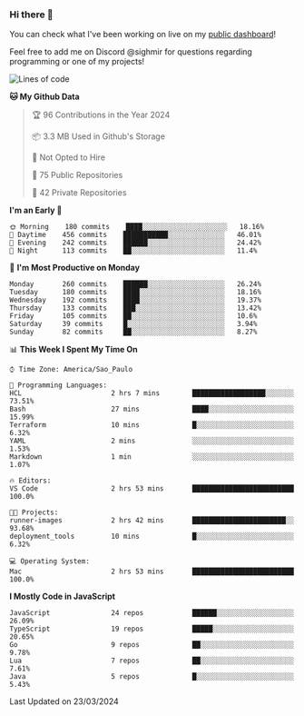 ### Hi there 👋

<!--
**guicaulada/guicaulada** is a ✨ _special_ ✨ repository because its `README.md` (this file) appears on your GitHub profile.

Here are some ideas to get you started:

- 🔭 I’m currently working on ...
- 🌱 I’m currently learning ...
- 👯 I’m looking to collaborate on ...
- 🤔 I’m looking for help with ...
- 💬 Ask me about ...
- 📫 How to reach me: ...
- 😄 Pronouns: ...
- ⚡ Fun fact: ...
-->

You can check what I've been working on live on my [public dashboard](https://guicaulada.grafana.net/public-dashboards/7b7f644500ec4e6cb5d7a4e7b5ed0dab)!

Feel free to add me on Discord @sighmir for questions regarding programming or one of my projects!

<!--START_SECTION:waka-->
![Lines of code](https://img.shields.io/badge/From%20Hello%20World%20I%27ve%20Written-14.8%20million%20lines%20of%20code-blue)

**🐱 My Github Data** 

> 🏆 96 Contributions in the Year 2024
 > 
> 📦 3.3 MB Used in Github's Storage 
 > 
> 🚫 Not Opted to Hire
 > 
> 📜 75 Public Repositories 
 > 
> 🔑 42 Private Repositories  
 > 
**I'm an Early 🐤** 

```text
🌞 Morning    180 commits    ████░░░░░░░░░░░░░░░░░░░░░   18.16% 
🌆 Daytime    456 commits    ███████████░░░░░░░░░░░░░░   46.01% 
🌃 Evening    242 commits    ██████░░░░░░░░░░░░░░░░░░░   24.42% 
🌙 Night      113 commits    ██░░░░░░░░░░░░░░░░░░░░░░░   11.4%

```
📅 **I'm Most Productive on Monday** 

```text
Monday       260 commits    ██████░░░░░░░░░░░░░░░░░░░   26.24% 
Tuesday      180 commits    ████░░░░░░░░░░░░░░░░░░░░░   18.16% 
Wednesday    192 commits    ████░░░░░░░░░░░░░░░░░░░░░   19.37% 
Thursday     133 commits    ███░░░░░░░░░░░░░░░░░░░░░░   13.42% 
Friday       105 commits    ██░░░░░░░░░░░░░░░░░░░░░░░   10.6% 
Saturday     39 commits     █░░░░░░░░░░░░░░░░░░░░░░░░   3.94% 
Sunday       82 commits     ██░░░░░░░░░░░░░░░░░░░░░░░   8.27%

```


📊 **This Week I Spent My Time On** 

```text
⌚︎ Time Zone: America/Sao_Paulo

💬 Programming Languages: 
HCL                      2 hrs 7 mins        ██████████████████░░░░░░░   73.51% 
Bash                     27 mins             ████░░░░░░░░░░░░░░░░░░░░░   15.99% 
Terraform                10 mins             █░░░░░░░░░░░░░░░░░░░░░░░░   6.32% 
YAML                     2 mins              ░░░░░░░░░░░░░░░░░░░░░░░░░   1.53% 
Markdown                 1 min               ░░░░░░░░░░░░░░░░░░░░░░░░░   1.07%

🔥 Editors: 
VS Code                  2 hrs 53 mins       █████████████████████████   100.0%

🐱‍💻 Projects: 
runner-images            2 hrs 42 mins       ███████████████████████░░   93.68% 
deployment_tools         10 mins             █░░░░░░░░░░░░░░░░░░░░░░░░   6.32%

💻 Operating System: 
Mac                      2 hrs 53 mins       █████████████████████████   100.0%

```

**I Mostly Code in JavaScript** 

```text
JavaScript               24 repos            ██████░░░░░░░░░░░░░░░░░░░   26.09% 
TypeScript               19 repos            █████░░░░░░░░░░░░░░░░░░░░   20.65% 
Go                       9 repos             ██░░░░░░░░░░░░░░░░░░░░░░░   9.78% 
Lua                      7 repos             ██░░░░░░░░░░░░░░░░░░░░░░░   7.61% 
Java                     5 repos             █░░░░░░░░░░░░░░░░░░░░░░░░   5.43%

```



 Last Updated on 23/03/2024
<!--END_SECTION:waka-->
